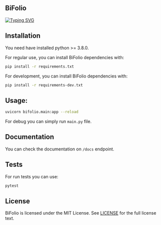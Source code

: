## BiFolio
[![Typing SVG](https://readme-typing-svg.demolab.com?font=Fira+Code&pause=1000&vCenter=true&width=500&height=40&lines=BiFolio+-+your+crypto+portfolio+tracker)](https://git.io/typing-svg)

## Installation

You need have installed python >= 3.8.0.

For regular use, you can install BiFolio dependencies with:

```bash
pip install -r requirements.txt
```

For development, you can install BiFolio dependencies with:

```bash
pip install -r requirements-dev.txt
```

## Usage:

```bash
uvicorn bifolio.main:app --reload
```

For debug you can simply run `main.py` file.

## Documentation

You can check the documentation on `/docs` endpoint.

## Tests

For run tests you can use:

```bash
pytest
```

## License

BiFolio is licensed under the MIT License. See [LICENSE](LICENSE) for the full license text.
